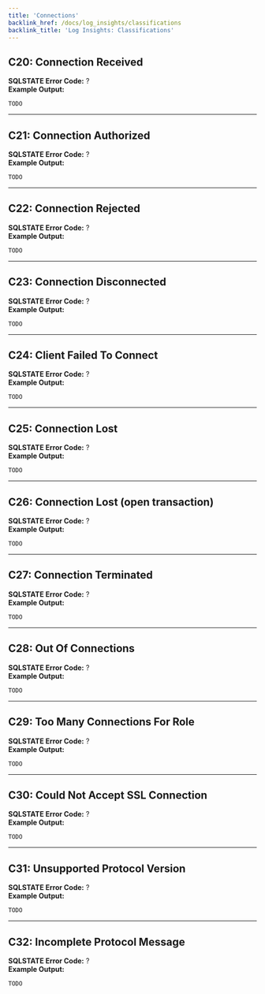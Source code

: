 ```yaml
---
title: 'Connections'
backlink_href: /docs/log_insights/classifications
backlink_title: 'Log Insights: Classifications'
---
```


## <a name="C20"></a> C20: Connection Received

**SQLSTATE Error Code:** ?<br />
**Example Output:**

```
TODO
```

---

## <a name="C21"></a> C21: Connection Authorized

**SQLSTATE Error Code:** ?<br />
**Example Output:**

```
TODO
```

---

## <a name="C22"></a> C22: Connection Rejected

**SQLSTATE Error Code:** ?<br />
**Example Output:**

```
TODO
```

---

## <a name="C23"></a> C23: Connection Disconnected

**SQLSTATE Error Code:** ?<br />
**Example Output:**

```
TODO
```

---

## <a name="C24"></a> C24: Client Failed To Connect

**SQLSTATE Error Code:** ?<br />
**Example Output:**

```
TODO
```

---

## <a name="C25"></a> C25: Connection Lost

**SQLSTATE Error Code:** ?<br />
**Example Output:**

```
TODO
```

---

## <a name="C26"></a> C26: Connection Lost (open transaction)

**SQLSTATE Error Code:** ?<br />
**Example Output:**

```
TODO
```

---

## <a name="C27"></a> C27: Connection Terminated

**SQLSTATE Error Code:** ?<br />
**Example Output:**

```
TODO
```

---

## <a name="C28"></a> C28: Out Of Connections

**SQLSTATE Error Code:** ?<br />
**Example Output:**

```
TODO
```

---

## <a name="C29"></a> C29: Too Many Connections For Role

**SQLSTATE Error Code:** ?<br />
**Example Output:**

```
TODO
```

---

## <a name="C30"></a> C30: Could Not Accept SSL Connection

**SQLSTATE Error Code:** ?<br />
**Example Output:**

```
TODO
```

---

## <a name="C31"></a> C31: Unsupported Protocol Version

**SQLSTATE Error Code:** ?<br />
**Example Output:**

```
TODO
```

---

## <a name="C32"></a> C32: Incomplete Protocol Message

**SQLSTATE Error Code:** ?<br />
**Example Output:**

```
TODO
```
